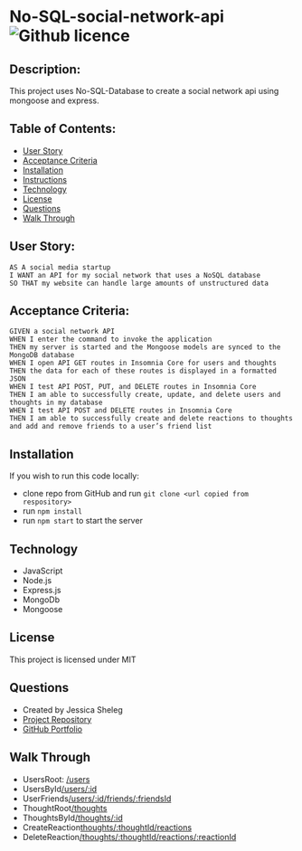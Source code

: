 # No-SQL-social-network-api ![Github licence](http://img.shields.io/badge/license-MIT-blue.svg)

## Description: 
This project uses No-SQL-Database to create a social network api using mongoose and express. 

## Table of Contents:

* [User Story](#user-story)
* [Acceptance Criteria](#acceptance-criteria)
* [Installation](#installation)
* [Instructions](#instructions)
* [Technology](#technology)
* [License](#license)
* [Questions](#questions)
* [Walk Through](#walk-through)

## User Story:
    AS A social media startup
    I WANT an API for my social network that uses a NoSQL database
    SO THAT my website can handle large amounts of unstructured data

## Acceptance Criteria: 
    GIVEN a social network API
    WHEN I enter the command to invoke the application
    THEN my server is started and the Mongoose models are synced to the MongoDB database
    WHEN I open API GET routes in Insomnia Core for users and thoughts
    THEN the data for each of these routes is displayed in a formatted JSON
    WHEN I test API POST, PUT, and DELETE routes in Insomnia Core
    THEN I am able to successfully create, update, and delete users and thoughts in my database
    WHEN I test API POST and DELETE routes in Insomnia Core
    THEN I am able to successfully create and delete reactions to thoughts and add and remove friends to a user’s friend list

## Installation

If you wish to run this code locally:
* clone repo from GitHub and run `git clone <url copied from respository>`
* run `npm install`
* run `npm start` to start the server


## Technology

* JavaScript
* Node.js
* Express.js
* MongoDb
* Mongoose

## License

This project is licensed under MIT

## Questions

* Created by Jessica Sheleg
* [Project Repository](https://github.com/JSheleg/no-sql-social-network-api)
* [GitHub Portfolio](https://github.com/JSheleg)

## Walk Through

* UsersRoot: [/users](https://drive.google.com/file/d/1u_JBjPFvzul7EG9L3NPh2HdY9Uw39GeC/view)
* UsersById[/users/:id](https://drive.google.com/file/d/1_fmPGJxCx7Ikk3Icb3vz-ZyT2eUQCot6/view)
* UserFriends[/users/:id/friends/:friendsId](https://drive.google.com/file/d/1bK9czgnNBouy-9b4BFGISvzvKOy08m07/view)
* ThoughtRoot[/thoughts](https://drive.google.com/file/d/1WBGun61D7AjndQ6V82n1EFSGk2cfagPF/view)
* ThoughtsById[/thoughts/:id](https://drive.google.com/file/d/1Sf9Q198O0WaIIqSul6bELbPoLK7xACQL/view)
* CreateReaction[thoughts/:thoughtId/reactions](https://drive.google.com/file/d/1wJg-sTLDJJK2Q0lN5jXP_bHvDjPwEFpf/view)
* DeleteReaction[/thoughts/:thoughtId/reactions/:reactionId](https://drive.google.com/file/d/1hzXHr66hNjLoLiJBq6zFPOTap9FlvC1Z/view)
